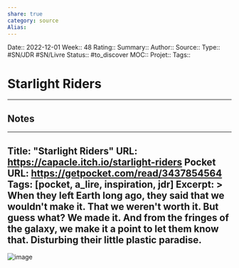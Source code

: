 ```yaml
---
share: true 
category: source
Alias:
---
```

Date:: 2022-12-01
Week:: 48
Rating::
Summary:: 
Author::
Source:: 
Type:: #SN/JDR #SN/Livre 
Status:: #to_discover 
MOC::
Projet:: 
Tags:: 

# Starlight Riders


***

## Notes

---
Title: "Starlight Riders"
URL: https://capacle.itch.io/starlight-riders
Pocket URL: https://getpocket.com/read/3437854564
Tags: [pocket, a_lire, inspiration, jdr]
Excerpt: >
    When they left Earth long ago, they said that we wouldn't make it. That we weren't worth it. But guess what? We made it. And from the fringes of the galaxy, we make it a point to let them know that. Disturbing their little plastic paradise.
---

![image](https://img.itch.zone/aW1nLzcwMjExMTkuanBn/original/5bnKk6.jpg)
